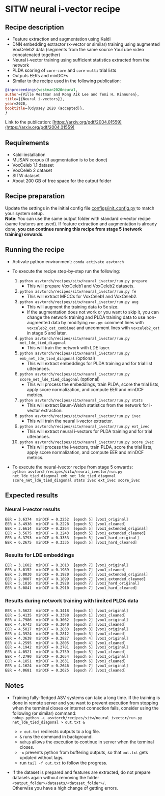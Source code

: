 # SITW neural i-vector recipe

## Recipe description

- Feature extraction and augmentation using Kaldi
- DNN embedding extractor (x-vector or similar) training using augmented VoxCeleb2 data (segments from the same source YouTube video concatenated together)
- Neural i-vector training using sufficient statistics extracted from the network
- PLDA scoring of `core-core` and `core-multi` trial lists
- Outputs EERs and minDCFs
- Similar to the recipe used in the following publication:

``` bibtex
@inproceedings{vestman2020neural,
author={Ville Vestman and Kong Aik Lee and Tomi H. Kinnunen},
title={{Neural i-vectors}},
year=2020,
booktitle={Odyssey 2020 (accepted)},
}
```

Link to the publication: [https://arxiv.org/pdf/2004.01559](https://arxiv.org/pdf/2004.01559)

## Requirements

- Kaldi installation
- MUSAN corpus (if augmentation is to be done)
- VoxCeleb 1.1 dataset
- VoxCeleb 2 dataset
- SITW dataset
- About 200 GB of free space for the output folder

## Recipe preparation

Update the settings in the initial config file [configs/init_config.py](configs/init_config.py) to match your system setup. \
**Note**: You can use the same output folder with standard x-vector recipe (same features are used). If feature extraction and augmentation is already done, **you can continue running this recipe from stage 5 (network training) onwards**.

## Running the recipe

- Activate python environment: `conda activate asvtorch`

- To execute the recipe step-by-step run the following:
    1) `python asvtorch/recipes/sitw/neural_ivector/run.py prepare`
        - This will prepare VoxCeleb1 and VoxCeleb2 datasets.
    2) `python asvtorch/recipes/sitw/neural_ivector/run.py fe`
        - This will extract MFCCs for VoxCeleb1 and VoxCeleb2.
    3) `python asvtorch/recipes/sitw/neural_ivector/run.py aug`
        - This will augment the training data to 5x size.
        - If the augmentation does not work or you want to skip it, you can change the network training and PLDA training data to use non-augmented data by modifying `run.py`: comment lines with `voxceleb2_cat_combined` and uncomment lines with `voxceleb2_cat` in stage 5 and later.
    4) `python asvtorch/recipes/sitw/neural_ivector/run.py net_lde_tied_diagonal`
        - This will train the network with LDE layer.
    5) `python asvtorch/recipes/sitw/neural_ivector/run.py emb_net_lde_tied_diagonal` (optional)
        - This will extract embeddings for PLDA training and for trial list utterances.
    6) `python asvtorch/recipes/sitw/neural_ivector/run.py score_net_lde_tied_diagonal` (optional)
        - This will process the embeddings, train PLDA, score the trial lists, apply score normalization, and compute EER and minDCF metrics.
    7) `python asvtorch/recipes/sitw/neural_ivector/run.py stats`
        - This will extract Baum-Welch statistics from the network for i-vector extraction.
    8) `python asvtorch/recipes/sitw/neural_ivector/run.py ivec`
        - This will train the neural i-vector extractor.
    9) `python asvtorch/recipes/sitw/neural_ivector/run.py ext_ivec`
        - This will extract neural i-vectors for PLDA training and for trial utterances.
    10) `python asvtorch/recipes/sitw/neural_ivector/run.py score_ivec`
        - This will process the i-vectors, train PLDA, score the trial lists, apply score normalization, and compute EER and minDCF metrics.

- To execute the neural-ivector recipe from stage 5 onwards: \
    `python asvtorch/recipes/sitw/neural_ivector/run.py net_lde_tied_diagonal emb_net_lde_tied_diagonal score_net_lde_tied_diagonal stats ivec ext_ivec score_ivec`

## Expected results

### Neural i-vector results

``` txt
EER = 3.6374  minDCF = 0.2252  [epoch 5] [vox1_original]
EER = 3.4938  minDCF = 0.2228  [epoch 5] [vox1_cleaned]
EER = 3.6614  minDCF = 0.2264  [epoch 5] [vox1_extended_original]
EER = 3.5675  minDCF = 0.2243  [epoch 5] [vox1_extended_cleaned]
EER = 6.3793  minDCF = 0.3353  [epoch 5] [vox1_hard_original]
EER = 6.2675  minDCF = 0.3335  [epoch 5] [vox1_hard_cleaned]
```

### Results for LDE embeddings

``` txt
EER = 3.1602  minDCF = 0.2013  [epoch 7] [vox1_original]
EER = 3.0152  minDCF = 0.1989  [epoch 7] [vox1_cleaned]
EER = 3.0030  minDCF = 0.1920  [epoch 7] [vox1_extended_original]
EER = 2.9007  minDCF = 0.1899  [epoch 7] [vox1_extended_cleaned]
EER = 5.1816  minDCF = 0.2928  [epoch 7] [vox1_hard_original]
EER = 5.0841  minDCF = 0.2910  [epoch 7] [vox1_hard_cleaned]
```

### Results during network training with limited PLDA data

``` txt
EER = 5.5622  minDCF = 0.3418  [epoch 1] [vox1_original]
EER = 5.4135  minDCF = 0.3398  [epoch 1] [vox1_cleaned]
EER = 4.7986  minDCF = 0.3062  [epoch 2] [vox1_original]
EER = 4.6743  minDCF = 0.3040  [epoch 2] [vox1_cleaned]
EER = 4.5017  minDCF = 0.2833  [epoch 3] [vox1_original]
EER = 4.3924  minDCF = 0.2812  [epoch 3] [vox1_cleaned]
EER = 4.3638  minDCF = 0.2827  [epoch 4] [vox1_original]
EER = 4.2595  minDCF = 0.2805  [epoch 4] [vox1_cleaned]
EER = 4.1942  minDCF = 0.2781  [epoch 5] [vox1_original]
EER = 4.0521  minDCF = 0.2759  [epoch 5] [vox1_cleaned]
EER = 4.2790  minDCF = 0.2654  [epoch 6] [vox1_original]
EER = 4.1851  minDCF = 0.2631  [epoch 6] [vox1_cleaned]
EER = 4.1624  minDCF = 0.2646  [epoch 7] [vox1_original]
EER = 4.0681  minDCF = 0.2625  [epoch 7] [vox1_cleaned]
```

## Notes

- Training fully-fledged ASV systems can take a long time. If the training is done in remote server and you want to prevent execution from stopping when the terminal closes or internet connection fails, consider using the following (or similar) command: \
    `nohup python -u asvtorch/recipes/sitw/neural_ivector/run.py net_lde_tied_diagonal > out.txt &`
  - `> out.txt` redirects outputs to a log file.
  - `&` runs the command in background.
  - `nohup` allows the execution to continue in server when the terminal closes.
  - `-u` prevents python from buffering outputs, so that `out.txt` gets updated without lags.
  - run `tail -f out.txt` to follow the progress.

- If the dataset is prepared and features are extracted, do not prepare datasets again without removing the folder \
    `<output_folder>/datasets/<dataset_folder>/`. \
    Otherwise you have a high change of getting errors.
